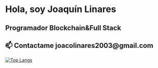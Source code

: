 <h1>Hola, soy Joaquín Linares</h1>
<h2> Programador Blockchain&Full Stack</h2>
<h2>📫 Contactame joacolinares2003@gmail.com</h2> 



[![Top Langs](https://github-readme-stats.vercel.app/api/top-langs/?username=joacolinares)](https://github.com/anuraghazra/github-readme-stats)
